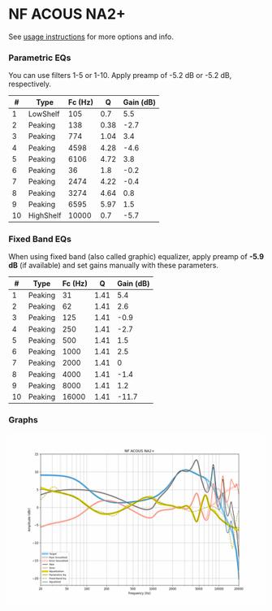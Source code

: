 # NF ACOUS NA2+
See [usage instructions](https://github.com/jaakkopasanen/AutoEq#usage) for more options and info.

### Parametric EQs
You can use filters 1-5 or 1-10. Apply preamp of -5.2 dB or -5.2 dB, respectively.

|   # | Type      |   Fc (Hz) |    Q |   Gain (dB) |
|-----|-----------|-----------|------|-------------|
|   1 | LowShelf  |       105 | 0.7  |         5.5 |
|   2 | Peaking   |       138 | 0.38 |        -2.7 |
|   3 | Peaking   |       774 | 1.04 |         3.4 |
|   4 | Peaking   |      4598 | 4.28 |        -4.6 |
|   5 | Peaking   |      6106 | 4.72 |         3.8 |
|   6 | Peaking   |        36 | 1.8  |        -0.2 |
|   7 | Peaking   |      2474 | 4.22 |        -0.4 |
|   8 | Peaking   |      3274 | 4.64 |         0.8 |
|   9 | Peaking   |      6595 | 5.97 |         1.5 |
|  10 | HighShelf |     10000 | 0.7  |        -5.7 |

### Fixed Band EQs
When using fixed band (also called graphic) equalizer, apply preamp of **-5.9 dB** (if available) and set gains manually with these parameters.

|   # | Type    |   Fc (Hz) |    Q |   Gain (dB) |
|-----|---------|-----------|------|-------------|
|   1 | Peaking |        31 | 1.41 |         5.4 |
|   2 | Peaking |        62 | 1.41 |         2.6 |
|   3 | Peaking |       125 | 1.41 |        -0.9 |
|   4 | Peaking |       250 | 1.41 |        -2.7 |
|   5 | Peaking |       500 | 1.41 |         1.5 |
|   6 | Peaking |      1000 | 1.41 |         2.5 |
|   7 | Peaking |      2000 | 1.41 |         0   |
|   8 | Peaking |      4000 | 1.41 |        -1.4 |
|   9 | Peaking |      8000 | 1.41 |         1.2 |
|  10 | Peaking |     16000 | 1.41 |       -11.7 |

### Graphs
![](./NF%20ACOUS%20NA2+.png)
